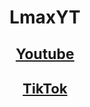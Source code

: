 <p align="center">
<h1><h1>
<p align="center">
  <b>LmaxYT</b>
  <br>
<p align="center">
<a href="https://www.youtube.com/@lmax44">
<span style="font-size:23px;">Youtube</span>
<p align="center">
<a href="https://www.tiktok.com/@lmaxyt0">
<span style="font-size:22px;">TikTok</span>
